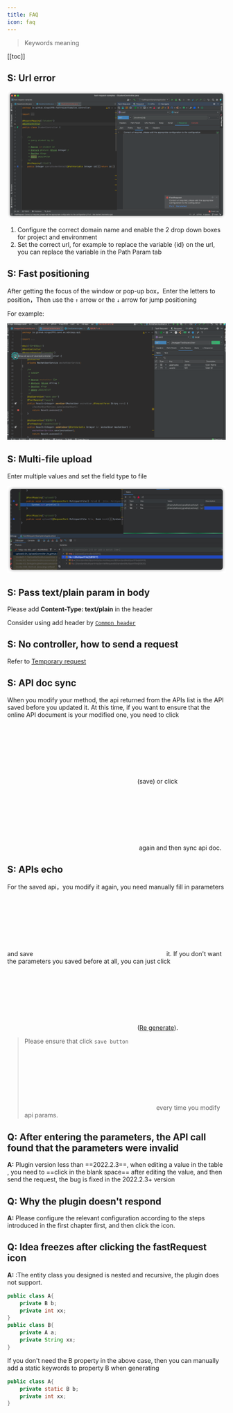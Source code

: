 ```yaml
---
title: FAQ
icon: faq
---
```


> Keywords meaning
> <Badge text="S: Skill" color="#087CFA" /> <Badge text="Q: Question" color="#FE2857" /> <Badge text="A: Answer" color="#21D789" />

[[toc]]

## S: Url error

![urlError](/img/skill/urlError_en.png)

<Badge text="Solution" type="tip" />

1. Configure the correct domain name and enable the 2 drop down boxes for project and environment
2. Set the correct url, for example to replace the variable {id} on the url, you can replace the variable in the Path Param tab

## S: Fast positioning

After getting the focus of the window or pop-up box，Enter the letters to position，Then use the `↑` arrow or the `↓` arrow for jump positioning

For example:

![apiDocExample](/img/apiPreview.gif)

## S: Multi-file upload

Enter multiple values and set the field type to file

![multiFileUpload](/img/skill/multiFileUpload.png)

## S: Pass text/plain param in body

Please add **Content-Type: text/plain** in the header

Consider using add header by [`Common header`](./features/commonHeader.md)

## S: No controller, how to send a request

Refer to [Temporary request](./features/tempRequest.md)

## S: API doc sync

When you modify your method, the api returned from the APIs list is the API saved before you updated it. At this time, if you want to ensure that the online API document is your modified one,
you need to click <svg class="icon svg-icon" aria-hidden="true"><use xlink:href="#icon-saveNew"></use></svg>(save) or click <svg class="icon svg-icon" aria-hidden="true"><use xlink:href="#icon-restfulFastRequest"></use></svg> again and then sync api doc.

## S: APIs echo

For the saved api，you modify it again, you need manually fill in parameters and save <svg class="icon svg-icon" aria-hidden="true"><use xlink:href="#icon-saveNew"></use></svg> it. If you don't want the parameters you saved before at all, you can just click <svg class="icon svg-icon" aria-hidden="true"><use xlink:href="#icon-regenerate"></use></svg>([Re generate](/guide/features/regenerate.md)).

> Please ensure that click `save button` <svg class="icon svg-icon" aria-hidden="true"><use xlink:href="#icon-saveNew"></use></svg> every time you modify api params.

## Q: After entering the parameters, the API call found that the parameters were invalid

**A:** Plugin version less than ==2022.2.3==, when editing a value in the table , you need to ==click in the blank space== after editing the value, and then send the request, the bug is fixed in the 2022.2.3+ version

## Q: Why the plugin doesn't respond

**A:** Please configure the relevant configuration according to the steps introduced in the first chapter first, and then click the icon.

## Q: Idea freezes after clicking the fastRequest icon

**A:** :The entity class you designed is nested and recursive, the plugin does not support.

```java
public class A{
    private B b;
    private int xx;
}
public class B{
    private A a;
    private String xx;
}
```

If you don't need the B property in the above case, then you can manually add a static keywords to property B when generating

```java
public class A{
    private static B b;
    private int xx;
}
```
